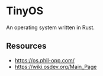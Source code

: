# TinyOS
An operating system written in Rust.

## Resources
- https://os.phil-opp.com/
- https://wiki.osdev.org/Main_Page
